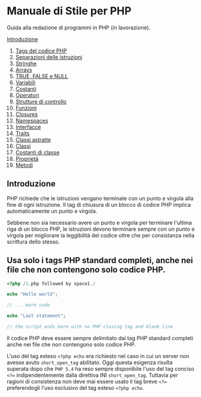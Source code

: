 # Manuale di Stile per PHP
Guida alla redazione di programmi in PHP (in lavorazione).

[Introduzione](#introduzione)
1. [Tags del codice PHP](#tags-del-codice-php)
1. [Separazioni delle istruzioni](#separazione-delle-istruzioni)
1. [Stringhe](#stringhe)
1. [Arrays](#arrays)
1. [TRUE, FALSE e NULL](#true-false-e-null)
1. [Variabili](#variabili)
1. [Costanti](#costanti)
1. [Operatori](#operatori)
1. [Strutture di controllo](#strutture-di-controllo)
1. [Funzioni](#funzioni)
1. [Closures](#closures)
1. [Namespaces](#namespaces)
1. [Interfacce](#interfacce)
1. [Traits](#traits)
1. [Classi astratte](#classi-astratte)
1. [Classi](#classi)
1. [Costanti di classe](#costanti-di-classe)
1. [Proprietà](#proprietà)
1. [Metodi](#metodi)

## Introduzione
PHP richiede che le istruzioni vengano terminate con un punto e virgola alla fine di ogni istruzione. Il tag di chiusura di un blocco di codice PHP implica automaticamente un punto e virgola.

Sebbene non sia necessario avere un punto e virgola per terminare l'ultima riga di un blocco PHP, le istruzioni devono terminare sempre con un punto e virgola per migliorare la leggibilità del codice oltre che per consistanza nella scrittura dello stesso.


## Usa solo i tags PHP standard completi, anche nei file che non contengono solo codice PHP.
```php
<?php /1.php followed by space1./

echo "Hello world";

// ... more code

echo "Last statement";

// the script ends here with no PHP closing tag and blank line

```

Il codice PHP deve essere sempre delimitato dai tag PHP standard completi anche nei file che non contengono solo codice PHP.

L'uso del tag esteso `<?php echo` era richiesto nel caso in cui un server non avesse avuto `short_open_tag` abilitato. 
Oggi questa esigenza risulta superata dopo che `PHP 5.4` ha reso sempre disponibile l'uso del tag conciso `<?=` indipendentemente dalla direttiva INI `short_open_tag`. Tuttavia per ragioni di consistenza non deve mai essere usato il tag breve `<?=` preferendogli l'uso esclusivo del tag esteso `<?php echo`.

